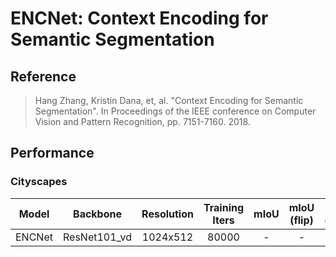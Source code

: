 # ENCNet: Context Encoding for Semantic Segmentation

## Reference
> Hang Zhang, Kristin Dana, et, al. "Context Encoding for Semantic Segmentation". In Proceedings of the IEEE conference on Computer Vision and Pattern Recognition, pp. 7151-7160. 2018.

## Performance

### Cityscapes

| Model | Backbone | Resolution | Training Iters | mIoU | mIoU (flip) | mIoU (ms+flip) | Links |
|:-:|:-:|:-:|:-:|:-:|:-:|:-:|:-:|
|ENCNet|ResNet101_vd|1024x512|80000|-|-|-|[model]| [log]| [vdl]|
